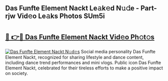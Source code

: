 ## Das Funfte Element Nackt Le𝚊k𝚎d N𝚞𝚍e - Part-rjw Vid𝚎o Le𝚊ks Photos SUm5i

# <h2><a href="http://fb2suz.evod.top/?m=Das+Funfte+Element+Nackt">🔗 👉🔴 Das Funfte Element Nackt Vid𝚎o Ph𝚘t𝚘s</a></h2>

[![Das Funfte Element Nackt N𝚞d𝚎s](https://i.imgur.com/8V9OHl7.gif)](http://fb2suz.evod.top/?m=Das+Funfte+Element+Nackt)
Social media personality Das Funfte Element Nackt, recognized for sharing lifestyle and dance content, including dance trend performances and mini vlogs. Public icon Das Funfte Element Nackt, celebrated for their tireless efforts to make a positive impact on society. 
